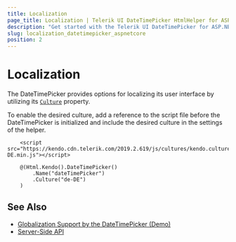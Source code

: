 ```yaml
---
title: Localization
page_title: Localization | Telerik UI DateTimePicker HtmlHelper for ASP.NET Core
description: "Get started with the Telerik UI DateTimePicker for ASP.NET Core and translate its messages for different culture locales."
slug: localization_datetimepicker_aspnetcore
position: 2
---
```


# Localization

The DateTimePicker provides options for localizing its user interface by utilizing its [`Culture`](/api//Kendo.Mvc.UI.Fluent/DateTimePickerBuilder#culturesystemstring) property.

To enable the desired culture, add a reference to the script file before the DateTimePicker is initialized and include the desired culture in the settings of the helper.

```
    <script src="https://kendo.cdn.telerik.com/2019.2.619/js/cultures/kendo.culture.de-DE.min.js"></script>

    @(Html.Kendo().DateTimePicker()
        .Name("dateTimePicker")
        .Culture("de-DE")
    )
```

## See Also

* [Globalization Support by the DateTimePicker (Demo)](https://demos.telerik.com/aspnet-core/datetimepicker/globalization)
* [Server-Side API](/api/datetimepicker)
